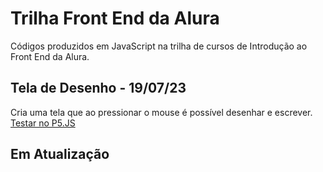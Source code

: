 # Trilha Front End da Alura
Códigos produzidos em JavaScript na trilha de cursos de Introdução ao Front End da Alura.

## Tela de Desenho - 19/07/23
Cria uma tela que ao pressionar o mouse é possível desenhar e escrever. [Testar no P5.JS](https://editor.p5js.org/fl.barbalho/full/reSqjamo_)

## Em Atualização
